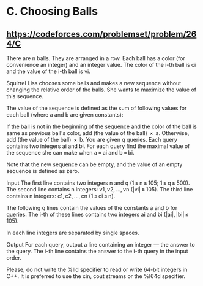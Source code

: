 # C. Choosing Balls 
## https://codeforces.com/problemset/problem/264/C

There are n balls. They are arranged in a row. Each ball has a color (for convenience an integer) and an integer value. The color of the i-th ball is ci and the value of the i-th ball is vi.

Squirrel Liss chooses some balls and makes a new sequence without changing the relative order of the balls. She wants to maximize the value of this sequence.

The value of the sequence is defined as the sum of following values for each ball (where a and b are given constants):

If the ball is not in the beginning of the sequence and the color of the ball is same as previous ball's color, add (the value of the ball)  ×  a.
Otherwise, add (the value of the ball)  ×  b.
You are given q queries. Each query contains two integers ai and bi. For each query find the maximal value of the sequence she can make when a = ai and b = bi.

Note that the new sequence can be empty, and the value of an empty sequence is defined as zero.

Input
The first line contains two integers n and q (1 ≤ n ≤ 105; 1 ≤ q ≤ 500). The second line contains n integers: v1, v2, ..., vn (|vi| ≤ 105). The third line contains n integers: c1, c2, ..., cn (1 ≤ ci ≤ n).

The following q lines contain the values of the constants a and b for queries. The i-th of these lines contains two integers ai and bi (|ai|, |bi| ≤ 105).

In each line integers are separated by single spaces.

Output
For each query, output a line containing an integer — the answer to the query. The i-th line contains the answer to the i-th query in the input order.

Please, do not write the %lld specifier to read or write 64-bit integers in С++. It is preferred to use the cin, cout streams or the %I64d specifier.